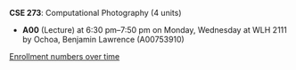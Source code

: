 **CSE 273**: Computational Photography (4 units)

- **A00** (Lecture) at 6:30 pm–7:50 pm on Monday, Wednesday at WLH 2111 by Ochoa, Benjamin Lawrence (A00753910)

[Enrollment numbers over time](./CSE273.tsv)
